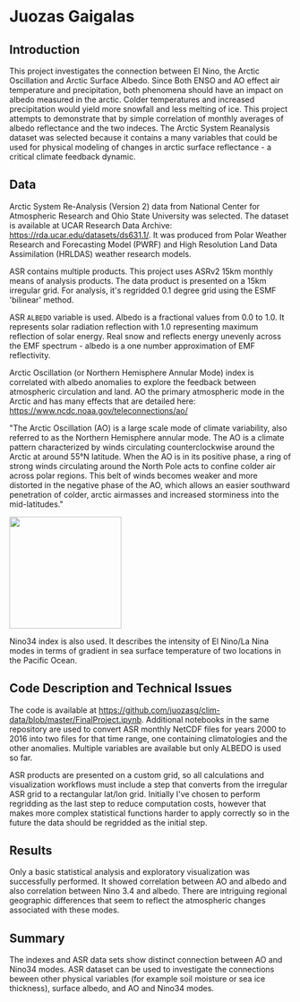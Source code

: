# Juozas Gaigalas

## Introduction

This project investigates the connection between El Nino, the Arctic Oscillation and Arctic Surface Albedo. Since Both ENSO and AO effect air temperature and precipitation, both phenomena should have an impact on albedo measured in the arctic. Colder temperatures and increased precipitation would yield more snowfall and less melting of ice. This project attempts to demonstrate that by simple correlation of monthly averages of albedo reflectance and the two indeces. The Arctic System Reanalysis dataset was selected because it contains a many variables that could be used for physical modeling of changes in arctic surface reflectance - a critical climate feedback dynamic.



## Data

Arctic System Re-Analysis (Version 2) data from National Center for Atmospheric Research and Ohio State University was selected. The dataset is available at UCAR Research Data Archive: https://rda.ucar.edu/datasets/ds631.1/. It was produced from Polar Weather Research and Forecasting Model (PWRF) and High Resolution Land Data Assimilation (HRLDAS) weather research models. 

ASR contains multiple products. This project uses ASRv2 15km monthly means of analysis products. The data product is presented on a 15km irregular grid. For analysis, it's regridded 0.1 degree grid using the ESMF 'bilinear' method.

ASR `ALBEDO` variable is used. Albedo is a fractional values from 0.0 to 1.0. It represents solar radiation reflection with 1.0 representing maximum reflection of solar energy. Real snow and reflects energy unevenly across the EMF spectrum - albedo is a one number approximation of EMF reflectivity.  

Arctic Oscillation (or Northern Hemisphere Annular Mode) index is correlated with albedo anomalies to explore the feedback between atmospheric circulation and land. AO  the primary atmospheric mode in the Arctic and has many effects that are detailed here: https://www.ncdc.noaa.gov/teleconnections/ao/

"The Arctic Oscillation (AO) is a large scale mode of climate variability, also referred to as the Northern Hemisphere annular mode. The AO is a climate pattern characterized by winds circulating counterclockwise around the Arctic at around 55°N latitude. When the AO is in its positive phase, a ring of strong winds circulating around the North Pole acts to confine colder air across polar regions. This belt of winds becomes weaker and more distorted in the negative phase of the AO, which allows an easier southward penetration of colder, arctic airmasses and increased storminess into the mid-latitudes."

<img src="https://upload.wikimedia.org/wikipedia/commons/thumb/1/14/Arctic_Oscillation_II.svg/1200px-Arctic_Oscillation_II.svg.png" width="200" />

Nino34 index is also used. It describes the intensity of El Nino/La Nina modes in terms of gradient in sea surface temperature of two locations in the Pacific Ocean.


## Code Description and Technical Issues

The code is available at https://github.com/juozasg/clim-data/blob/master/FinalProject.ipynb. Additional notebooks in the same repository are used to convert ASR monthly NetCDF files for years 2000 to 2016 into two files for that time range, one containing climatologies and the other anomalies. Multiple variables are available but only ALBEDO is used so far. 


ASR products are presented on a custom grid, so all calculations and visualization workflows must include a step that converts from the irregular ASR grid to a rectangular lat/lon grid. Initially I've chosen to perform regridding as the last step to reduce computation costs, however that makes more complex statistical functions harder to apply correctly so in the future the data should be regridded as the initial step.



## Results

Only a basic statistical analysis and exploratory visualization was successfully performed.  It showed correlation between AO and albedo and also correlation between Nino 3.4 and albedo. There are intriguing regional geographic differences that seem to reflect the atmospheric changes associated with these modes. 

## Summary

The indexes and ASR data sets show distinct connection between AO and Nino34 modes. ASR dataset can be used to investigate the connections beween other physical variables (for example soil moisture or sea ice thickness), surface albedo, and AO and Nino34 modes. 
